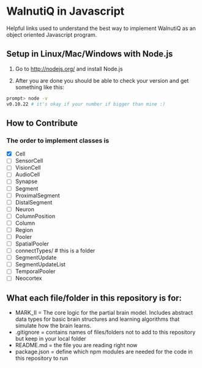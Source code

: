 # WalnutiQ in Javascript

Helpful links used to understand the best way to implement
WalnutiQ as an object oriented Javascript program.

## Setup in Linux/Mac/Windows with Node.js

1. Go to http://nodejs.org/ and install Node.js

2. After you are done you should be able to check your
version and get something like this:

```sh
prompt> node -v
v0.10.22 # it's okay if your number if bigger than mine :)
```

## How to Contribute

### The order to implement classes is
- [x] Cell
- [ ] SensorCell
- [ ] VisionCell
- [ ] AudioCell
- [ ] Synapse
- [ ] Segment
- [ ] ProximalSegment
- [ ] DistalSegment
- [ ] Neuron
- [ ] ColumnPosition
- [ ] Column
- [ ] Region
- [ ] Pooler
- [ ] SpatialPooler
- [ ] connectTypes/ # this is a folder
- [ ] SegmentUpdate
- [ ] SegmentUpdateList
- [ ] TemporalPooler
- [ ] Neocortex

## What each file/folder in this repository is for:

- MARK_II = The core logic for the partial brain model. 
            Includes abstract data types for basic brain 
            structures and learning algorithms that simulate how the brain learns.
- .gitignore = contains names of files/folders not to add to this
               repository but keep in your local folder
- README.md = the file you are reading right now
- package.json = define which npm modules are needed for the code 
                 in this repository to run
